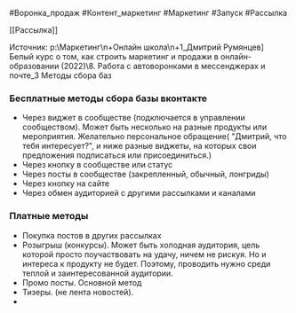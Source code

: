 #Воронка_продаж #Контент_маркетинг #Маркетинг #Запуск #Рассылка 

[[Рассылка]]

Источник: p:\Маркетинг\n+Онлайн школа\n+1_Дмитрий Румянцев] Белый курс о том, как строить маркетинг и продажи в онлайн-образовании (2022)\8. Работа с автоворонками в мессенджерах и почте\_3 Методы сбора баз
### Бесплатные методы сбора базы вконтакте
- Через виджет в сообществе (подключается в управлении сообществом). Может быть несколько на разные продукты или мероприятия. Желательно персональное обращение( "Дмитрий, что тебя интересует?", и ниже разные виджеты, на которых свои предложения подписаться или присоединиться.)
- Через кнопку в сообществе или статус
- Через посты в сообществе (закрепленный, обычный, лонгриды)
- Через кнопку на сайте
- Через обмен аудиторией с другими рассылками и каналами

### Платные методы
- Покупка постов в других рассылках
- Розыгрыш (конкурсы). Может быть холодная аудитория, цель которой просто поучаствовать на удачу, ничем не рискуя. Но и интереса к продукту не будет. Поэтому, проводить нужно среди теплой и заинтересованной аудитории.
- Промо посты. Основной метод
- Тизеры. (не лента новостей).
- 